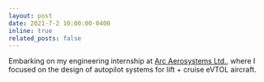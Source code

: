 ```yaml
---
layout: post
date: 2021-7-2 10:00:00-0400
inline: true
related_posts: false
---
```

Embarking on my engineering internship at [Arc Aerosystems Ltd.](https://arcaerosystems.com/), where I focused on the design of autopilot systems for lift + cruise eVTOL aircraft.
